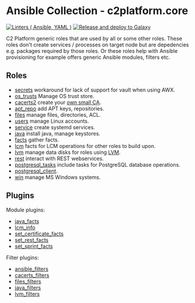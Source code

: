 # Ansible Collection - c2platform.core

[![Linters ( Ansible, YAML )](https://github.com/c2platform/ansible-collection-core/actions/workflows/ci.yml/badge.svg)](https://github.com/c2platform/ansible-collection-core/actions/workflows/ci.yml) [![Release and deploy to Galaxy](https://github.com/c2platform/ansible-collection-core/actions/workflows/release.yml/badge.svg)](https://github.com/c2platform/ansible-collection-core/actions/workflows/release.yml)

C2 Platform generic roles that are used by all or some other roles. These roles don't create services / processes on target node but are depedencies e.g. packages required by those roles. Or these roles help with Ansible provisioning for example offers generic Ansible modules, filters etc. 

## Roles

* [secrets](./roles/secrets) workaround for lack of support for vault when using AWX.
* [os_trusts](./roles/os_trusts) Manage OS trust store. 
* [cacerts2](./roles/cacerts2) create your [own small CA](https://docs.ansible.com/ansible/latest/collections/community/crypto/docsite/guide_ownca.html).
* [apt_repo](./roles/apt_repo) add APT keys, repositories.
* [files](./roles/files) manage files, directories, ACL.
* [users](./roles/users) manage Linux accounts.
* [service](./roles/service) create systemd services.
* [java](./roles/java) install java, manage keystores.
* [facts](./roles/facts) gather facts.  
* [lcm](./roles/lcm) facts for LCM operations for other roles to build upon.
* [lvm](./roles/lvm) manage data disks for roles using [LVM](https://en.wikipedia.org/wiki/Logical_Volume_Manager_%28Linux%29).
* [rest](./roles/rest) interact with REST webservices.
* [postgresql_tasks](./roles/postgresql_tasks) include tasks for PostgreSQL database operations.
* [postgresql_client](./roles/postgresql_client).
* [win](./roles/win) manage MS Windows systems.

## Plugins

Module plugins:

* [java_facts](./plugins/modules/java_facts.py)
* [lcm_info](./plugins/modules/lcm_info.py)
* [set_certificate_facts](./plugins/modules/set_certificate_facts.py)
* [set_rest_facts](./plugins/modules/set_rest_facts.py)
* [set_sprint_facts](./plugins/modules/set_sprint_facts.py)

Filter plugins:

* [ansible_filters](./plugins/filters/ansible_filters.py)
* [cacerts_filters](./plugins/filters/cacerts_filters.py)
* [files_filters](./plugins/filters/files_filters.py)
* [java_filters](./plugins/filters/java_filters.py)
* [lvm_filters](./plugins/filters/lvm_filters.py)
